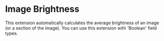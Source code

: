 # Image Brightness

This extension automatically calculates the average brightness of an image (or a section of the image). You can use this extension with 'Boolean' field types.
